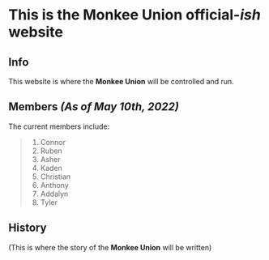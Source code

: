 # This is the **Monkee Union** official-*ish* website

## Info
This website is where the **Monkee Union** will be controlled and run.  
## Members *(As of May 10th, 2022)*
The current members include:
>1. Connor
>2. Ruben
>3. Asher
>4. Kaden
>5. Christian
>6. Anthony
>7. Addalyn
>8. Tyler


## History
(This is where the story of the **Monkee Union** will be written)

